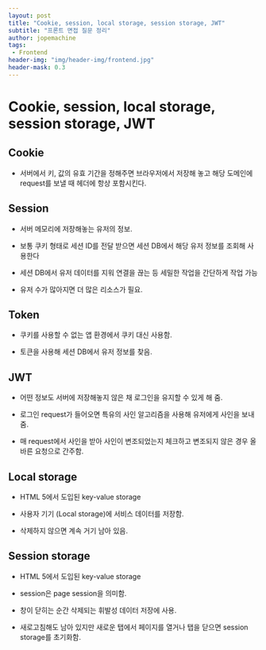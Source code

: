```yaml
---
layout: post
title: "Cookie, session, local storage, session storage, JWT"
subtitle: "프론트 면접 질문 정리"
author: jopemachine
tags: 
 - Frontend
header-img: "img/header-img/frontend.jpg"
header-mask: 0.3
---
```


# Cookie, session, local storage, session storage, JWT

## Cookie

- 서버에서 키, 값의 유효 기간을 정해주면 브라우저에서 저장해 놓고 해당 도메인에 request를 보낼 때 헤더에 항상 포함시킨다.

## Session

- 서버 메모리에 저장해놓는 유저의 정보.

- 보통 쿠키 형태로 세션 ID를 전달 받으면 세션 DB에서 해당 유저 정보를 조회해 사용한다

- 세션 DB에서 유저 데이터를 지워 연결을 끊는 등 세밀한 작업을 간단하게 작업 가능

- 유저 수가 많아지면 더 많은 리소스가 필요.

## Token

- 쿠키를 사용할 수 없는 앱 환경에서 쿠키 대신 사용함.

- 토큰을 사용해 세션 DB에서 유저 정보를 찾음.

## JWT

- 어떤 정보도 서버에 저장해놓지 않은 채 로그인을 유지할 수 있게 해 줌.

- 로그인 request가 들어오면 특유의 사인 알고리즘을 사용해 유저에게 사인을 보내줌.

- 매 request에서 사인을 받아 사인이 변조되었는지 체크하고 변조되지 않은 경우 올바른 요청으로 간주함.

## Local storage

- HTML 5에서 도입된 key-value storage

- 사용자 기기 (Local storage)에 서비스 데이터를 저장함.

- 삭제하지 않으면 계속 거기 남아 있음.

## Session storage

- HTML 5에서 도입된 key-value storage

- session은 page session을 의미함.

- 창이 닫히는 순간 삭제되는 휘발성 데이터 저장에 사용.

- 새로고침해도 남아 있지만 새로운 탭에서 페이지를 열거나 탭을 닫으면 session storage를 초기화함.
